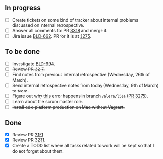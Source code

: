 ## In progress ##

- [ ] Create tickets on some kind of tracker about internal problems discussed on internal retrospective.
- [ ] Answer all comments for PR [3318](https://github.com/edx/edx-platform/pull/3318) and merge it.
- [ ] Jira issue [BLD-662](https://edx-wiki.atlassian.net/browse/BLD-662). PR for it is at [3275](https://github.com/edx/edx-platform/pull/3275).

## To be done ##

- [ ] Investigate [BLD-994](https://edx-wiki.atlassian.net/browse/BLD-994).
- [ ] ~~Review PR [3217](https://github.com/edx/edx-platform/pull/3217).~~
- [ ] Find notes from previous internal retrospective (Wednesday, 26th of March).
- [ ] Send internal retrospective notes from today (Wednesday, 9th of March) to team.
- [ ] Figure out why [this](https://gist.github.com/valera-rozuvan/10283848) error happens in branch `valera/l52a` ([PR 3275](https://github.com/edx/edx-platform/pull/3275)).
- [ ] Learn about the scrum master role.
- [ ] ~~Install edx-platform production on Mac without Vagrant.~~

## Done ##

- [X] Review PR [3151](https://github.com/edx/edx-platform/pull/3151).
- [X] Review PR [3231](https://github.com/edx/edx-platform/pull/3231).
- [X] Create a TODO list where all tasks related to work will be kept so that I do not forget about them.
